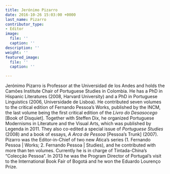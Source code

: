 ```yaml
---
title: Jerónimo Pizarro
date: 2016-10-26 15:03:00 +0000
last_name: Pizarro
contributor_type:
- Editor
image:
  file: ''
  caption: ''
description: ''
weight: ''
featured_image:
  file: ''
  caption: ''

---
```

Jerónimo Pizarro is Professor at the Universidad de los Andes and holds the Camões Institute Chair of Portuguese Studies in Colombia. He has a PhD in Hispanic Literatures (2008, Harvard University) and a PhD in Portuguese Linguistics (2006, Universidade de Lisboa). He contributed seven volumes to the critical edition of Fernando Pessoa’s Works, published by the INCM, the last volume being the first critical edition of the _Livro do Desasocego_ \[Book of Disquiet\]. Together with Steffen Dix, he organized Portuguese Modernisms in Literature and the Visual Arts, which was published by Legenda in 2011. They also co-edited a special issue of _Portuguese Studies_ (2008) and a book of essays, _A Arca de Pessoa_ \[Pessoa’s Trunk\] (2007). Pizarro was the Editor-in-Chief of two new Ática’s series (1. Fernando Pessoa | Works; 2. Fernando Pessoa | Studies), and he contributed with more than ten volumes. Currently he is in charge of Tintada-China’s “Colecção Pessoa”. In 2013 he was the Program Director of Portugal’s visit to the International Book Fair of Bogotá and he won the Eduardo Lourenço Prize.